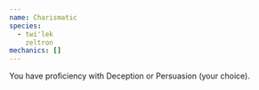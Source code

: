```yaml
---
name: Charismatic
species:
  - twi'lek
    zeltron
mechanics: []
---
```

You have proficiency with Deception or Persuasion (your choice).
